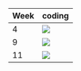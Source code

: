 | Week | coding |
| --- | --- |
| 4 |  ![](https://github.com/kmaooad/coding-19w04-Monketo/workflows/Grading/badge.svg) |
| 9 |  ![](https://github.com/kmaooad/coding-19W09-Monketo/workflows/Grading/badge.svg) |
| 11 |  ![](https://github.com/kmaooad/coding-19W11-Monketo/workflows/Grading/badge.svg) |
